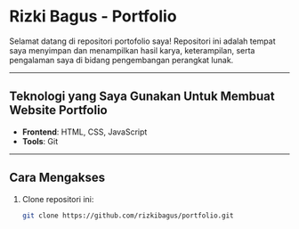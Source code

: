 # Rizki Bagus - Portfolio

Selamat datang di repositori portofolio saya! Repositori ini adalah tempat saya menyimpan dan menampilkan hasil karya, keterampilan, serta pengalaman saya di bidang pengembangan perangkat lunak.

---


## Teknologi yang Saya Gunakan Untuk Membuat Website Portfolio

- **Frontend**: HTML, CSS, JavaScript
- **Tools**: Git

---

## Cara Mengakses

1. Clone repositori ini:
   ```bash
   git clone https://github.com/rizkibagus/portfolio.git
